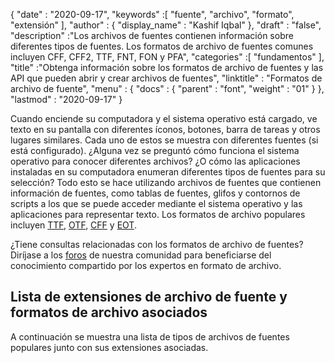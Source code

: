 {
  "date" : "2020-09-17",
  "keywords" :[ "fuente", "archivo", "formato", "extensión" ],
  "author" : {
    "display_name" : "Kashif Iqbal"
},
  "draft" : "false",
  "description" :"Los archivos de fuentes contienen información sobre diferentes tipos de fuentes. Los formatos de archivo de fuentes comunes incluyen CFF, CFF2, TTF, FNT, FON y PFA",
  "categories" :[ "fundamentos" ],
  "title" :"Obtenga información sobre los formatos de archivo de fuentes y las API que pueden abrir y crear archivos de fuentes",
  "linktitle" : "Formatos de archivo de fuente",
  "menu" : {
    "docs" : {
      "parent" : "font",
      "weight" : "01"
}
},
  "lastmod" : "2020-09-17"
}

Cuando enciende su computadora y el sistema operativo está cargado, ve texto en su pantalla con diferentes íconos, botones, barra de tareas y otros lugares similares. Cada uno de estos se muestra con diferentes fuentes (si está configurado). ¿Alguna vez se preguntó cómo funciona el sistema operativo para conocer diferentes archivos? ¿O cómo las aplicaciones instaladas en su computadora enumeran diferentes tipos de fuentes para su selección? Todo esto se hace utilizando archivos de fuentes que contienen información de fuentes, como tablas de fuentes, glifos y contornos de scripts a los que se puede acceder mediante el sistema operativo y las aplicaciones para representar texto. Los formatos de archivo populares incluyen [TTF](/es/font/ttf/), [OTF](/es/font/otf/), [CFF](/es/font/cff/) y [EOT](/es/font/eot/).

¿Tiene consultas relacionadas con los formatos de archivo de fuentes? Diríjase a los [foros](https://forum.fileformat.com/c/font/28) de nuestra comunidad para beneficiarse del conocimiento compartido por los expertos en formato de archivo.

## Lista de extensiones de archivo de fuente y formatos de archivo asociados

A continuación se muestra una lista de tipos de archivos de fuentes populares junto con sus extensiones asociadas.

